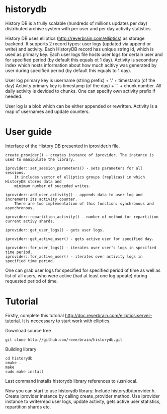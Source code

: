 historydb
=========

History DB is a trully scalable (hundreds of millions updates per day) distributed archive system
with per user and per day activity statistics.

History DB uses elliptics (http://reverbrain.com/elliptics) as storage backend.
It supports 2 record types: user logs (updated via append or write) and activity.
Each HistoryDB record has unique string id, which is used as primary key.
Each user logs file hosts user logs for certain user and for specified period (by default this equals ot 1 day).
Activity is secondary index which hosts information about how much acitivy
was generated by user during specified period (by default this equals to 1 day).

User log primary key is username (string prefix) + '.' + timestamp (of the day)
Activity primary key is timestamp (of the day) + '.' + chunk number.
All daily activity is devided to chunks.
One can specify own activity prefix if needed.

User log is a blob which can be either appended or rewritten.
Activity is a map of usernames and update counters.


User guide
===========

Interface of the History DB presented in iprovider.h file.

	create_provider() - creates instance of iprovider. The instance is used to manipulate the library.

	iprovider::set_session_parameters() - sets parameters for all sessions.
		It includes vector of elliptics groups (replicas) in which HistoryDB stores data and
		minimum number of succeded writes.

	iprovider::add_user_activity() - appends data to user log and increments its activity counter.
		There are two implementation of this function: synchronous and asynchronous.

	iprovider::repartition_activity() - number of method for repartition current activy shards.

	iprovider::get_user_logs() - gets user logs.

	iprovider::get_active_user() - gets active user for specified day.

	iprovider::for_user_logs() - iterates over user's logs in specified time period.
	iprovider::for_active_user() - iterates over activity logs in specified time period.

One can grab user logs for specified for specified period of time as well as list of all users,
who were active (had at least one log update) during requested period of time.

Tutorial
=========
Firstly, complete this tutorial http://doc.reverbrain.com/elliptics:server-tutorial.
It is neccessary to start work with elliptics.

Download source tree

	git clone http://github.com/reverbrain/historydb.git

Building library

	cd historydb
	cmake .
	make
	sudo make install

Last command installs historydb library references to /usr/local.

Now you can start to use historydb library:
Include historydb/iprovider.h.
Create iprovider instance by calling create_provider method.
Use iprovider instance to write/read user logs, update activity, gets active user statistics, repartition shards etc.
